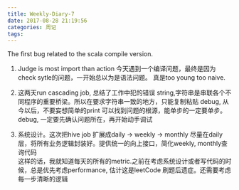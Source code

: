 ```yaml
---
title: Weekly-Diary-7
date: 2017-08-28 21:19:56
categories: 周记
tags:
---
```

The first bug related to the scala compile version.

1. Judge is most import than action
今天遇到一个编译问题，最终是因为check sytle的问题，一开始总以为是语法问题。
真是too young too naive.

2. 这两天run cascading job, 总结了工作中犯的错误
string,字符串是串联各个不同程序的重要桥梁。所以在要求字符串一致的地方，只能复制粘贴
debug, 从今以后，不要妄想简单的print 可以找到问题的根源，能单步的一定要单步。
debug, 一定要先确认问题所在，再开始动手调试

3. 系统设计。这次把hive job 扩展成daily -> weekly -> monthly
尽量在daily层，将所有业务逻辑封装好。提供统一的向上接口，简化weekly, monthly查询代码  
这样的话，我就知道每天的所有的metric.之前在考虑系统设计或者写代码的时候，总是优先考虑performance,
估计这是leetCode 刷题后遗症。还需要考虑每一步清晰的逻辑
